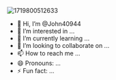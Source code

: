 ![1719800512633](https://github.com/John40944/John40944/assets/174218714/0d9cd3e3-175c-4c4b-b742-18041498dc35)
- 👋 Hi, I’m @John40944
- 👀 I’m interested in ...
- 🌱 I’m currently learning ...
- 💞️ I’m looking to collaborate on ...
- 📫 How to reach me ...
- 😄 Pronouns: ...
- ⚡ Fun fact: ...

<!---
John40944/John40944 is a ✨ special ✨ repository because its `README.md` (this file) appears on your GitHub profile.
You can click the Preview link to take a look at your changes.
--->
